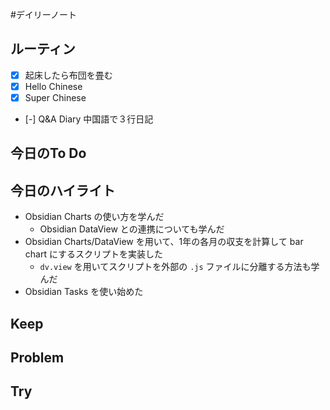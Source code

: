 #デイリーノート
## ルーティン
- [x] 起床したら布団を畳む
- [x] Hello Chinese
- [x] Super Chinese
- [-] Q&A Diary 中国語で３行日記
## 今日のTo Do
## 今日のハイライト
- Obsidian Charts の使い方を学んだ
	- Obsidian DataView との連携についても学んだ
- Obsidian Charts/DataView を用いて、1年の各月の収支を計算して bar chart にするスクリプトを実装した
	- `dv.view` を用いてスクリプトを外部の `.js` ファイルに分離する方法も学んだ
- Obsidian Tasks を使い始めた
## Keep
## Problem
## Try
